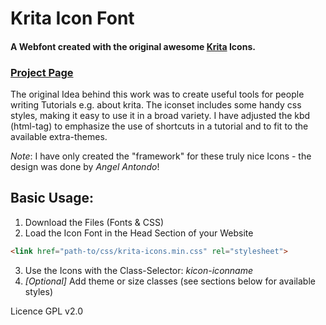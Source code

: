 Krita Icon Font
===============

#### A Webfont created with the original awesome [Krita](https://krita.org/) Icons.

### [Project Page](https://vascoalexander.github.io/krita-icon-font/)

The original Idea behind this work was to create useful tools for people writing Tutorials e.g. about krita. The iconset includes some handy css styles, making it easy to use it in a broad variety. I have adjusted the kbd (html-tag) to emphasize the use of shortcuts in a tutorial and to fit to the available extra-themes.

*Note*: I have only created the "framework" for these truly nice Icons - the design was done by _Angel Antondo_!

## Basic Usage:

1. Download the Files (Fonts & CSS)
2. Load the Icon Font in the Head Section of your Website
 ```html
 <link href="path-to/css/krita-icons.min.css" rel="stylesheet">
 ```
3. Use the Icons with the Class-Selector: _kicon-iconname_
4. *[Optional]* Add theme or size classes (see sections below for available styles)

Licence GPL v2.0
